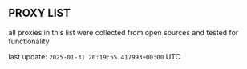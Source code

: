 ## PROXY LIST

all proxies in this list were collected from open sources and tested for functionality

last update: `2025-01-31 20:19:55.417993+00:00` UTC